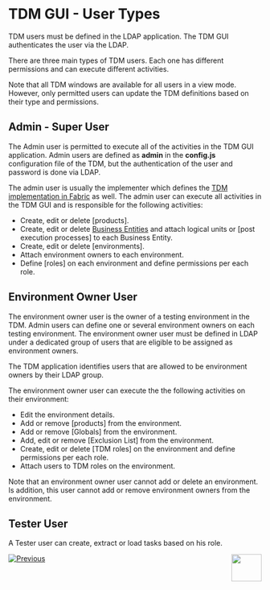 # TDM GUI - User Types

TDM users must be defined in the LDAP application. The TDM GUI authenticates the user via the LDAP. 

There are three main types of TDM users. Each one has different permissions and can execute different activities.

Note that all TDM windows are available for all users in a view mode. However, only permitted users can update the TDM definitions based on their type and permissions.

## Admin - Super User

The Admin user is permitted to execute all of the activities in the TDM GUI application. Admin users are defined as **admin** in the **config.js** configuration file of the TDM, but the authentication of the user and password is done via LDAP.

The admin user is usually the implementer which defines the [TDM implementation in Fabric](/articles/TDM/tdm_implementation/03_tdm_fabric_implementation_flow.md) as well. The admin user can execute all activities in the TDM GUI and is responsible for the following activities:

- Create, edit or delete [products].
- Create, edit or delete [Business Entities](/articles/TDM/tdm_overview/03_business_entity_overview.md) and attach logical units or [post execution processes] to  each Business Entity.
- Create, edit or delete [environments].
- Attach environment owners to each environment.
- Define [roles] on each  environment and define permissions per each role.

## Environment Owner User

The environment owner user is the owner of a testing environment in the TDM. Admin users can define one or several environment owners on each testing environment. The environment owner user must be defined in LDAP under a dedicated group of users that are eligible to be assigned as environment owners. 

The TDM application identifies users that are allowed to be environment owners by their LDAP group.

The environment owner user can execute the the following activities on their environment:

- Edit the environment details.
- Add or remove [products] from the environment.
- Add or remove [Globals] from the environment.
- Add,  edit or remove [Exclusion List] from the environment.
- Create, edit or delete [TDM roles] on the environment and define permissions per each role.
- Attach users to TDM roles on the environment.

Note that an environment owner user cannot add or delete an environment. Is addition, this user cannot add or remove environment owners from the environment.

## Tester User

A Tester user can create, extract or load tasks based on his role. 





[![Previous](/articles/images/Previous.png)](01_tdm_gui_overview.md)[<img align="right" width="60" height="54" src="/articles/images/Next.png">](04_fabric_tdm_library.md)